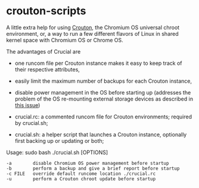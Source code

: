 # crouton-scripts

A little extra help for using [Crouton](https://github.com/dnschneid/crouton), the Chromium OS universal chroot environment, or, a way to run a few different flavors of Linux in shared kernel space with Chromium OS or Chrome OS.

The advantages of Crucial are
* one runcom file per Crouton instance makes it easy to keep track of their respective attributes, 
* easily limit the maximum number of backups for each Crouton instance,
* disable power management in the OS before starting up (addresses the problem of the OS re-mounting external storage devices as described in [this issue](https://github.com/dnschneid/crouton/issues/1936))

* crucial.rc: a commented runcom file for Crouton environments; required by crucial.sh;
* crucial.sh: a helper script that launches a Crouton instance, optionally first backing up or updating or both;
 
Usage: 
  sudo bash ./crucial.sh [OPTIONS]

    -a        disable Chromium OS power management before startup
    -b        perform a backup and give a brief report before startup
    -c FILE   override default runcome location ./crucial.rc
    -u        perform a Crouton chroot update before startup


